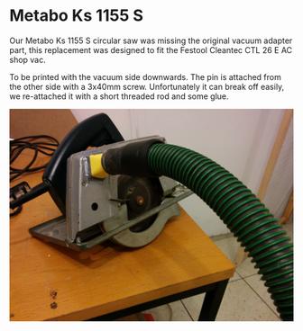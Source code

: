 # Metabo Ks 1155 S

Our Metabo Ks 1155 S circular saw was missing the original vacuum adapter part, this replacement was designed to fit the Festool Cleantec CTL 26 E AC shop vac.

To be printed with the vacuum side downwards. The pin is attached from the other side with a 3x40mm screw. Unfortunately it can break off easily, we re-attached it with a short threaded rod and some glue.

![](01_final.jpg)